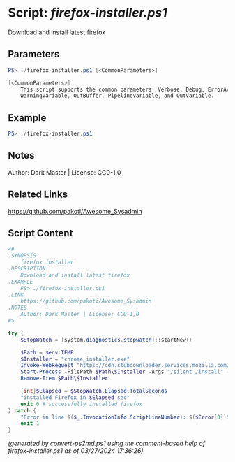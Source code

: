 Script: *firefox-installer.ps1*
========================

Download and install latest firefox

Parameters
----------
```powershell
PS> ./firefox-installer.ps1 [<CommonParameters>]

[<CommonParameters>]
    This script supports the common parameters: Verbose, Debug, ErrorAction, ErrorVariable, WarningAction, 
    WarningVariable, OutBuffer, PipelineVariable, and OutVariable.
```

Example
-------
```powershell
PS> ./firefox-installer.ps1

```

Notes
-----
Author: Dark Master | License: CC0-1,0

Related Links
-------------
https://github.com/pakoti/Awesome_Sysadmin

Script Content
--------------
```powershell
<#
.SYNOPSIS
	firefox installer
.DESCRIPTION
	Download and install latest firefox 
.EXAMPLE
	PS> ./firefox-installer.ps1                            
.LINK
	https://github.com/pakoti/Awesome_Sysadmin
.NOTES
	Author: Dark Master | License: CC0-1,0
#>

try {
	$StopWatch = [system.diagnostics.stopwatch]::startNew()

	$Path = $env:TEMP;
	$Installer = "chrome_installer.exe"
	Invoke-WebRequest "https://cdn.stubdownloader.services.mozilla.com/builds/firefox-stub/en-US/win/c0c2728dec93a47f981393e20cb0793bafd3a455e152118836bde89b2f02b614/Firefox%20Installer.exe" -OutFile $Path\$Installer
	Start-Process -FilePath $Path\$Installer -Args "/silent /install" -Verb RunAs -Wait
	Remove-Item $Path\$Installer

	[int]$Elapsed = $StopWatch.Elapsed.TotalSeconds
	"installed Firefox in $Elapsed sec"
	exit 0 # successfully installed firefox
} catch {
	"Error in line $($_.InvocationInfo.ScriptLineNumber): $($Error[0])"
	exit 1
}


```

*(generated by convert-ps2md.ps1 using the comment-based help of firefox-installer.ps1 as of 03/27/2024 17:36:26)*
